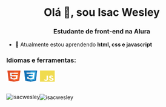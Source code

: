 <h1 align="center">Olá 👋, sou Isac Wesley</h1>
<h3 align="center">Estudante de front-end na Alura</h3>



- 🌱 Atualmente estou aprendendo **html, css e javascript**

<h3 align="left">Idiomas e ferramentas:</h3>
<div style="display: inline_block">
  <img align="center" alt="Rafa-HTML" height="30" width="40" src="https://raw.githubusercontent.com/devicons/devicon/master/icons/html5/html5-original.svg">
  <img align="center" alt="Rafa-CSS" height="30" width="40" src="https://raw.githubusercontent.com/devicons/devicon/master/icons/css3/css3-original.svg">
  <img align="center" alt="Rafa-Js" height="30" width="40" src="https://raw.githubusercontent.com/devicons/devicon/master/icons/javascript/javascript-plain.svg">
</div>
<br>

<p><img align="left" src="https://github-readme-stats.vercel.app/api/top-langs?username=isacwesley&show_icons=true&locale=en&layout=compact" alt="isacwesley" /> </p>

<p> <img align="center" src="https://github-readme-stats.vercel.app/api?username=isacwesley&show_icons=true&locale=en" alt="isacwesley" /> </p>
